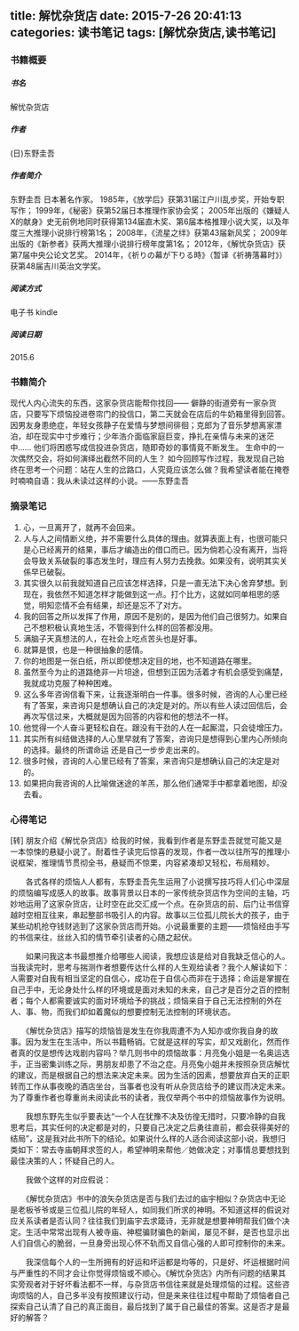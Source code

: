 title: 解忧杂货店
date: 2015-7-26 20:41:13
categories: 读书笔记
tags: [解忧杂货店,读书笔记]
---

### 书籍概要

##### 书名
解忧杂货店

##### 作者
(日)东野圭吾 

##### 作者简介
东野圭吾
日本著名作家。
1985年，《放学后》获第31届江户川乱步奖，开始专职写作；
1999年，《秘密》获第52届日本推理作家协会奖；
2005年出版的《嫌疑人X的献身》史无前例地同时获得第134届直木奖、第6届本格推理小说大奖，以及年度三大推理小说排行榜第1名；
2008年，《流星之绊》获第43届新风奖；
2009年出版的《新参者》获两大推理小说排行榜年度第1名；
2012年，《解忧杂货店》获第7届中央公论文艺奖。
2014年，《祈りの幕が下りる時》（暂译《祈祷落幕时》）获第48届吉川英治文学奖。

##### 阅读方式
电子书 kindle

##### 阅读日期
2015.6

### 书籍简介

现代人内心流失的东西，这家杂货店能帮你找回——
僻静的街道旁有一家杂货店，只要写下烦恼投进卷帘门的投信口，第二天就会在店后的牛奶箱里得到回答。
因男友身患绝症，年轻女孩静子在爱情与梦想间徘徊；克郎为了音乐梦想离家漂泊，却在现实中寸步难行；少年浩介面临家庭巨变，挣扎在亲情与未来的迷茫中……
他们将困惑写成信投进杂货店，随即奇妙的事情竟不断发生。
生命中的一次偶然交会，将如何演绎出截然不同的人生？
如今回顾写作过程，我发现自己始终在思考一个问题：站在人生的岔路口，人究竟应该怎么做？我希望读者能在掩卷时喃喃自语：我从未读过这样的小说。——东野圭吾


### 摘录笔记
1. 心，一旦离开了，就再不会回来。
2. 人与人之间情断义绝，并不需要什么具体的理由。就算表面上有，也很可能只是心已经离开的结果，事后才编造出的借口而已。因为倘若心没有离开，当将会导致关系破裂的事态发生时，理应有人努力去挽救。如果没有，说明其实关係早已破裂。
3. 其实很久以前我就知道自己应该怎样选择，只是一直无法下决心舍弃梦想。到现在，我依然不知道怎样才能做到这一点。打个比方，这就如同单相思的感觉，明知恋情不会有结果，却还是忘不了对方。
4. 我的回答之所以发挥了作用，原因不是别的，是因为他们自己很努力。如果自己不想积极认真地生活，不管得到什么样的回答都没用。
5. 满脑子天真想法的人，在社会上吃点苦头也是好事。
6. 就算是恨，也是一种很抽象的感情。
7. 你的地图是一张白纸，所以即使想决定目的地，也不知道路在哪里。
8. 虽然至今为止的道路绝非一片坦途，但想到正因为活着才有机会感受到痛楚，我就成功克服了种种困难。
9. 这么多年咨询信看下来，让我逐渐明白一件事。很多时候，咨询的人心里已经有了答案，来咨询只是想确认自己的决定是对的。所以有些人读过回信后，会再次写信过来，大概就是因为回答的内容和他的想法不一样。
10. 他觉得一个人奋斗更轻松自在。跟没有干劲的人在一起厮混，只会徒增压力。
11. 其实所有纠结做选择的人心里早就有了答案，咨询只是想得到心里内心所倾向的选择。最终的所谓命运 还是自己一步步走出来的。
12. 很多时候，咨询的人心里已经有了答案，来咨询只是想确认自己的决定是对的。
13. 如果把向我咨询的人比喻做迷途的羊羔，那么他们通常手中都拿着地图，却没去看。

### 心得笔记
[转]
朋友介绍《解忧杂货店》给我的时候，我看到作者是东野圭吾就觉可能又是一本惊悚的悬疑小说了。耐着性子读完后惊喜的发现，作者一改以往所写的推理小说框架，推理情节贯彻全书，悬疑而不惊栗，内容紧凑却又轻松，布局精妙。
 
　　各式各样的烦恼人人都有，东野圭吾先生运用了小说撰写技巧将人们心中深层的烦恼编写成感人的故事。故事背景以日本的一家传统杂货店作为空间的主轴，巧妙地运用了这家杂货店，让时空在此交汇成一个点。在杂货店的前、后门让书信穿越时空相互往来，串起整部书吸引人的内容。故事以三位孤儿院长大的孩子，由于某些动机抢夺钱财逃到了这家杂货店而开始。小说最重要的主题——烦恼经由手写的书信来往，丝丝入扣的情节牵引读者的心随之起伏。
 
　　如果问我这本书最想推介给哪些人阅读，我想应该是给对自我缺乏信心的人。当我读完时，思考与揣测作者想要传达什么样的人生观给读者？我个人解读如下：人需要对自我有相当坚定的自信心，成功在于自信心而非在于选择；命运是掌握在自己手中，无论身处什么样的环境或是面对未知的未来，自己才是百分之百的控制者；每个人都需要诚实的面对环境给予的挑战；烦恼来自于自己无法控制的外在人、事、物，而我们却如着魔似的想要控制无法控制的环境状态。
 
　　《解忧杂货店》描写的烦恼皆是发生在你我周遭不为人知亦或你我自身的故事。因为发生在生活中，所以书籍畅销。它就是这样的写实，却又戏剧化，然而作者真的仅是想传达戏剧内容吗？举几则书中的烦恼故事：月亮兔小姐是一名奥运选手，正当密集训练之际，男朋友却患了不治之症。月亮兔小姐并未按照杂货店解忧的建议，而是根据自己的想法来决定未来。因为生活的因素，想要放弃白天的正职转而工作从事夜晚的酒店坐台，当事者也没有听从杂货店给予的建议而决定未来。为了尊重作者也尊重尚未阅读此书的读者，我仅举两个书中的烦恼故事作为说明。
 
　　我想东野先生似乎要表达“一个人在犹豫不决及彷徨无措时，只要冷静的自我思考后，其实任何的决定都是对的，只要自己决定之后勇往直前，都会获得美好的结局”，这是我对此书所下的结论。如果说什么样的人适合阅读这部小说，我想归类如下：常去寺庙朝拜求签的人，希望神明来帮他／她做决定；对事情总要想找到最佳决策的人；怀疑自己的人。
 
　　我做个这样的对应假说：
 
　　《解忧杂货店》书中的浪矢杂货店是否与我们去过的庙宇相似？杂货店中无论是老板爷爷或是三位孤儿院的年轻人，如同我们所求的神明。不知道这样的假说对应关系读者是否认同？往往我们到庙宇去求箴诗，无非就是想要神明帮我们做个决定。生活中常常出现有人被寺庙、神棍骗财骗色的新闻，屡见不鲜，是否也显示出人们自信心的脆弱，一旦身旁出现心怀不轨而又自信心强的人即可控制你的未来。
 
　　我深信每个人的一生所拥有的好运和坏运都是均等的，只是好、坏运根据时间与严重性的不同才会让你觉得烦恼或不顺心。《解忧杂货店》内所有问题的结果其实旁观者对于好坏看法都不一样，与杂货店书信往来就是处理烦恼的过程。这些咨询烦恼的人，自己多半没有按照建议行动，但是来来往往过程中帮助了烦恼者自己探索自己认清了自己的真正面目，最后找到了属于自己最佳的答案。这是否才是最好的解答？
